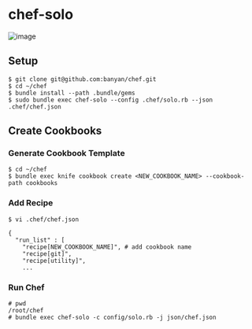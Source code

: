 # chef-solo
![image](http://banyan.github.com/images/han_solo.jpg)

## Setup

```
$ git clone git@github.com:banyan/chef.git
$ cd ~/chef
$ bundle install --path .bundle/gems
$ sudo bundle exec chef-solo --config .chef/solo.rb --json .chef/chef.json
```
## Create Cookbooks

### Generate Cookbook Template
```
$ cd ~/chef
$ bundle exec knife cookbook create <NEW_COOKBOOK_NAME> --cookbook-path cookbooks 
```

### Add Recipe
```
$ vi .chef/chef.json

{
  "run_list" : [
    "recipe[NEW_COOKBOOK_NAME]", # add cookbook name
    "recipe[git]",
    "recipe[utility]",
    ...
```
### Run Chef
```
# pwd
/root/chef
# bundle exec chef-solo -c config/solo.rb -j json/chef.json
```
